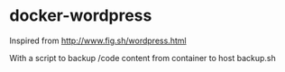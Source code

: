 # docker-wordpress

Inspired from http://www.fig.sh/wordpress.html

With a script to backup /code content from container to host
	backup.sh

